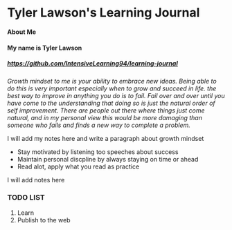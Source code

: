 # Tyler Lawson's Learning Journal

**About Me**

#### My name is Tyler Lawson 
##### https://github.com/IntensiveLearning94/learning-journal 

*Growth mindset to me is your ability to embrace new ideas. Being able to do this is very important especially when to grow and succeed in life. the best way to improve in anything you do is to fail. Fail over and over until you have come to the understanding that doing so is just the natural order of self improvement. There are people out there where things just come natural, and in my personal view this would be more damaging than someone who fails and finds a new way to complete a problem.*

I will add my notes here and write a paragraph about growth mindset
- Stay motivated by listening too speeches about success
- Maintain personal discpline by always staying on time or ahead
- Read alot, apply what you read as practice

I will add notes here

### TODO LIST
1. Learn 
2. Publish to the web
